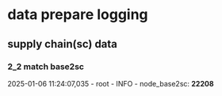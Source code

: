 # data prepare logging

## supply chain(sc) data

### 2_2 match base2sc

2025-01-06 11:24:07,035 - root - INFO - node_base2sc: **22208**
